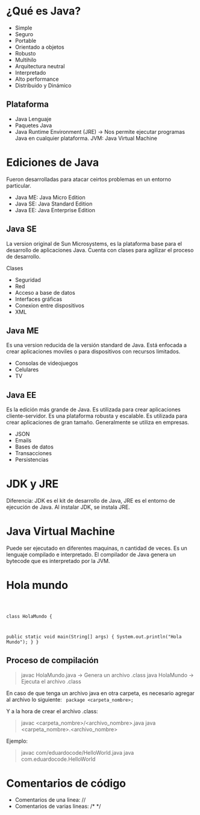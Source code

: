 # ¿Qué es Java?

- Simple
- Seguro
- Portable
- Orientado a objetos
- Robusto
- Multihilo
- Arquitectura neutral
- Interpretado
- Alto performance
- Distribuido y Dinámico

## Plataforma

- Java Lenguaje
- Paquetes Java
- Java Runtime Environment (JRE) → Nos permite ejecutar programas Java en cualquier plataforma. JVM: Java Virtual Machine

# Ediciones de Java

Fueron desarrolladas para atacar ceirtos problemas en un entorno particular.

- Java ME: Java Micro Edition
- Java SE: Java Standard Edition
- Java EE: Java Enterprise Edition

## Java SE

La version original de Sun Microsystems, es la plataforma base para el desarrollo de aplicaciones Java. Cuenta con clases para agilizar el proceso de desarrollo.

Clases

- Seguridad
- Red
- Acceso a base de datos
- Interfaces gráficas
- Conexion entre dispositivos
- XML

## Java ME

Es una version reducida de la versión standard de Java. Está enfocada a crear aplicaciones moviles o para dispositivos con recursos limitados.

- Consolas de videojuegos
- Celulares
- TV

## Java EE

Es la edición más grande de Java. Es utilizada para crear aplicaciones cliente-servidor. Es una plataforma robusta y escalable. Es utilizada para crear aplicaciones de gran tamaño. Generalmente se utiliza en empresas.

- JSON
- Emails
- Bases de datos
- Transacciones
- Persistencias

# JDK y JRE

Diferencia: JDK es el kit de desarrollo de Java, JRE es el entorno de ejecución de Java. Al instalar JDK, se instala JRE.

# Java Virtual Machine

Puede ser ejecutado en diferentes maquinas, n cantidad de veces. Es un lenguaje compilado e interpretado. El compilador de Java genera un bytecode que es interpretado por la JVM.

# Hola mundo

<code>

class HolaMundo {

public static void main(String[] args) {
System.out.println("Hola Mundo");
}
}
</code>

## Proceso de compilación

> javac HolaMundo.java → Genera un archivo .class
> java HolaMundo → Ejecuta el archivo .class

En caso de que tenga un archivo java en otra carpeta, es necesario agregar al archivo lo siguiente:
<code>
package <carpeta_nombre>;
</code>

Y a la hora de crear el archivo .class:

> javac <carpeta_nombre>/<archivo_nombre>.java
> java <carpeta_nombre>.<archivo_nombre>

Ejemplo:

> javac com/eduardocode/HelloWorld.java
> java com.eduardocode.HelloWorld

# Comentarios de código

- Comentarios de una linea: //
- Comentarios de varias lineas: /\* \*/
